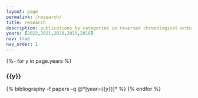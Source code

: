 ```yaml
---
layout: page
permalink: /research/
title: research
description: publications by categories in reversed chronological order. generated by jekyll-scholar.
years: [2022,2021,2020,2019,2018]
nav: true
nav_order: 1
---
```

<!-- _pages/publications.md -->
<div class="publications">

{%- for y in page.years %}
  <h3 class="year">{{y}}</h3>
  {% bibliography -f papers -q @*[year={{y}}]* %}
{% endfor %}

</div>
